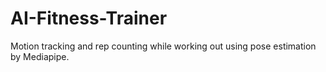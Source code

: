 # AI-Fitness-Trainer
Motion tracking and rep counting while working out using pose estimation by Mediapipe.

